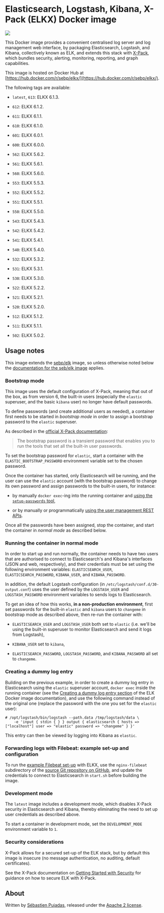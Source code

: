 # Elasticsearch, Logstash, Kibana, X-Pack (ELKX) Docker image

[![](https://badge.imagelayers.io/sebp/elkx:latest.svg)](https://imagelayers.io/?images=sebp/elkx:latest 'Get your own badge on imagelayers.io')

This Docker image provides a convenient centralised log server and log management web interface, by packaging Elasticsearch, Logstash, and Kibana, collectively known as ELK, and extends this stack with [X-Pack](https://www.elastic.co/products/x-pack), which bundles security, alerting, monitoring, reporting, and graph capabilities.

This image is hosted on Docker Hub at [https://hub.docker.com/r/sebp/elkx/](https://hub.docker.com/r/sebp/elkx/).

The following tags are available:

- `latest`, `613`: ELKX 6.1.3.

- `612`: ELKX 6.1.2.

- `611`: ELKX 6.1.1.

- `610`: ELKX 6.1.0.

- `601`: ELKX 6.0.1.

- `600`: ELKX 6.0.0.

- `562`: ELKX 5.6.2.

- `561`: ELKX 5.6.1.

- `560`: ELKX 5.6.0.

- `553`: ELKX 5.5.3.

- `552`: ELKX 5.5.2.

- `551`: ELKX 5.5.1.

- `550`: ELKX 5.5.0.

- `543`: ELKX 5.4.3.

- `542`: ELKX 5.4.2.

- `541`: ELKX 5.4.1.

- `540`: ELKX 5.4.0.

- `532`: ELKX 5.3.2.

- `531`: ELKX 5.3.1.

- `530`: ELKX 5.3.0.

- `522`: ELKX 5.2.2.

- `521`: ELKX 5.2.1.

- `520`: ELKX 5.2.0.

- `512`: ELKX 5.1.2.

- `511`: ELKX 5.1.1.

- `502`: ELKX 5.0.2.

## Usage notes

This image extends the [sebp/elk](https://hub.docker.com/r/sebp/elk/) image, so unless otherwise noted below the [documentation for the seb/elk image](http://elk-docker.readthedocs.org/) applies.

### Bootstrap mode

This image uses the default configuration of X-Pack, meaning that out of the box, as from version 6, the built-in users (especially the `elastic` superuser, and the basic `kibana` user) no longer have default passwords.

To define passwords (and create additional users as needed), a container first needs to be started in *bootstrap mode* in order to assign a bootstrap password to the `elastic` superuser.

As described in the [official X-Pack documentation](https://www.elastic.co/guide/en/x-pack/6.0/setting-up-authentication.html#bootstrap-elastic-passwords):

> The bootstrap password is a transient password that enables you to run the tools that set all the built-in user passwords.

To set the bootstrap password for `elastic`, start a container with the `ELASTIC_BOOTSTRAP_PASSWORD` environment variable set to the chosen password.

Once the container has started, only Elasticsearch will be running, and the user can use the `elastic` account (with the bootstrap password) to change its own password and assign passwords to the built-in users, for instance:

- by manually `docker exec`-ing into the running container and [using the `setup-passwords` tool](https://www.elastic.co/guide/en/x-pack/6.0/setting-up-authentication.html#set-built-in-user-passwords),

- or by manually or programmatically [using the user management REST APIs](https://www.elastic.co/guide/en/elasticsearch/reference/6.0/security-api-users.html). 

Once all the passwords have been assigned, stop the container, and start the container in _normal mode_ as described below. 

### Running the container in normal mode 

In order to start up and run normally, the container needs to have two users that are authorised to connect to Elasticsearch's and Kibana's interfaces (JSON and web, respectively), and their credentials must be set using the following environment variables: `ELASTICSEARCH_USER`, `ELASTICSEARCH_PASSWORD`, `KIBANA_USER`, and `KIBANA_PASSWORD`.

In addition, the default Logstash configuration (in `/etc/logstash/conf.d/30-output.conf`) uses the user defined by the `LOGSTASH_USER` and `LOGSTASH_PASSWORD` environment variables to sends logs to Elasticsearch. 

To get an idea of how this works, **in a non-production environment**, first set passwords for the built-in `elastic` and `kibana` users to `changeme` in bootstrap mode as described above, then re-run the container with:

- `ELASTICSEARCH_USER` and `LOGSTASH_USER` both set to `elastic` (i.e. we'll be using the built-in superuser to monitor Elasticsearch and send it logs from Logstash),

- `KIBANA_USER` set to `kibana`,

- `ELASTICSEARCH_PASSWORD`, `LOGSTASH_PASSWORD`, and `KIBANA_PASSWORD` all set to `changeme`.

### Creating a dummy log entry

Building on the previous example, in order to create a dummy log entry in Elasticsearch using the `elastic` superuser account, `docker exec` inside the running container (see the [Creating a dummy log entry section](http://elk-docker.readthedocs.io/#creating-dummy-log-entry) of the ELK Docker image documentation), and use the following command instead of the original one (replace the password with the one you set for the `elastic` user):

	# /opt/logstash/bin/logstash --path.data /tmp/logstash/data \
		-e 'input { stdin { } } output { elasticsearch { hosts => ["localhost"] user => "elastic" password => "changeme" } }'

This entry can then be viewed by logging into Kibana as `elastic`.

### Forwarding logs with Filebeat: example set-up and configuration

To run the [example Filebeat set-up](http://elk-docker.readthedocs.io/#forwarding-logs-filebeat) with ELKX, use the `nginx-filebeat` subdirectory of the [source Git repository on GitHub](https://github.com/spujadas/elkx-docker), and update the credentials to connect to Elasticsearch in `start.sh` before building the image.

### Development mode

The `latest` image includes a development mode, which disables X-Pack security in Elasticsearch and Kibana, thereby eliminating the need to set up user credentials as described above.

To start a container in development mode, set the `DEVELOPMENT_MODE` environment variable to `1`. 

### Security considerations

X-Pack allows for a secured set-up of the ELK stack, but by default this image is insecure (no message authentication, no auditing, default certificates).

See the X-Pack documentation on [Getting Started with Security](https://www.elastic.co/guide/en/x-pack/current/security-getting-started.html) for guidance on how to secure ELK with X-Pack.

## About

Written by [Sébastien Pujadas](https://pujadas.net), released under the [Apache 2 license](https://www.apache.org/licenses/LICENSE-2.0).
